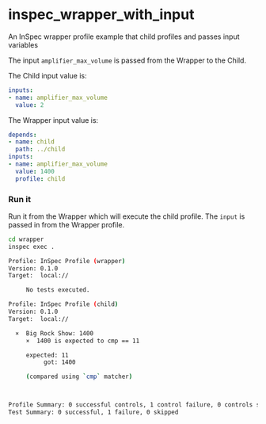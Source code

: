 # inspec_wrapper_with_input
An InSpec wrapper profile example that child profiles and passes input variables
  
The input `amplifier_max_volume` is passed from the Wrapper to the Child.

The Child input value is:  
```yml
inputs:
- name: amplifier_max_volume
  value: 2
```
  
The Wrapper input value is:  
```yml
depends:
- name: child
  path: ../child
inputs:
- name: amplifier_max_volume
  value: 1400
  profile: child 
```

### Run it
  
Run it from the Wrapper which will execute the child profile.  The `input` is passed in from the Wrapper profile.

```bash
cd wrapper
inspec exec .
```

```bash
Profile: InSpec Profile (wrapper)
Version: 0.1.0
Target:  local://

     No tests executed.

Profile: InSpec Profile (child)
Version: 0.1.0
Target:  local://

  ×  Big Rock Show: 1400
     ×  1400 is expected to cmp == 11

     expected: 11
          got: 1400

     (compared using `cmp` matcher)



Profile Summary: 0 successful controls, 1 control failure, 0 controls skipped
Test Summary: 0 successful, 1 failure, 0 skipped
```
